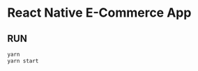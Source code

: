 # React Native E-Commerce App

## RUN
```bash
yarn
yarn start
```
<!-- 
![Favorites](./sample/img1.png)
![Favorites](./sample/img2.png) -->